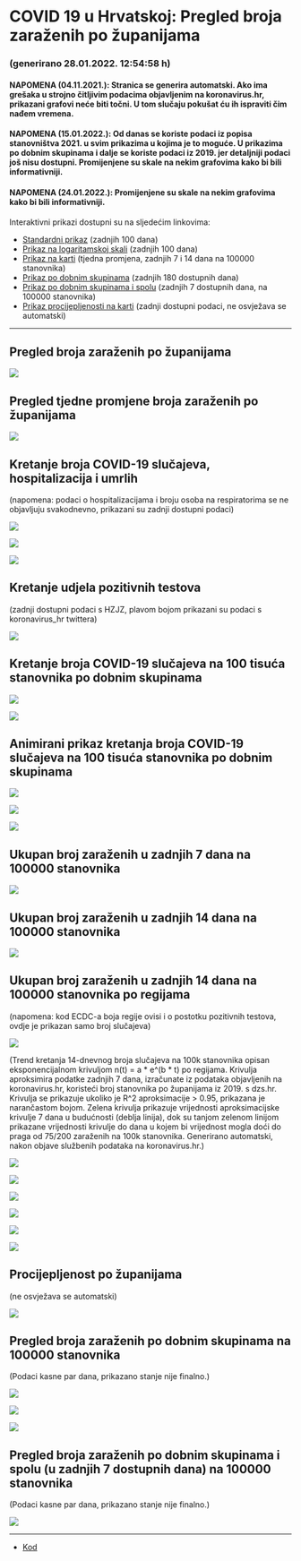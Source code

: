 # COVID 19 u Hrvatskoj: Pregled broja zaraženih po županijama

### (generirano 28.01.2022. 12:54:58 h)

#### NAPOMENA (04.11.2021.): Stranica se generira automatski. Ako ima grešaka u strojno čitljivim podacima objavljenim na koronavirus.hr, prikazani grafovi neće biti točni. U tom slučaju pokušat ću ih ispraviti čim nađem vremena.

#### NAPOMENA (15.01.2022.): Od danas se koriste podaci iz popisa stanovništva 2021. u svim prikazima u kojima je to moguće. U prikazima po dobnim skupinama i dalje se koriste podaci iz 2019. jer detaljniji podaci još nisu dostupni. Promijenjene su skale na nekim grafovima kako bi bili informativniji.

#### NAPOMENA (24.01.2022.): Promijenjene su skale na nekim grafovima kako bi bili informativniji.

Interaktivni prikazi dostupni su na sljedećim linkovima:

- [Standardni prikaz](html/index.html) (zadnjih 100 dana)
- [Prikaz na logaritamskoj skali](html/index_log.html) (zadnjih 100 dana)
- [Prikaz na karti](html/index_map.html) (tjedna promjena, zadnjih 7 i 14 dana na 100000 stanovnika)
- [Prikaz po dobnim skupinama](html/index_per_age.html) (zadnjih 180 dostupnih dana)
- [Prikaz po dobnim skupinama i spolu](html/index_pyramid.html) (zadnjih 7 dostupnih dana, na 100000 stanovnika)
- [Prikaz procijepljenosti na karti](html/index_vaccination.html) (zadnji dostupni podaci, ne osvježava se automatski)

-----

## Pregled broja zaraženih po županijama

![](img/2022_01_27_line_plots.png)

## Pregled tjedne promjene broja zaraženih po županijama

![](img/2022_01_27_map.png)

## Kretanje broja COVID-19 slučajeva, hospitalizacija i umrlih

(napomena: podaci o hospitalizacijama i broju osoba na respiratorima se ne objavljuju svakodnevno, prikazani su zadnji dostupni podaci)

![](img/2022_01_27_cases_hospitalisations_deaths.png)

![](img/2022_01_27_cases_hospitalisations_deaths_log.png)

![](img/2022_01_27_cases_hospitalisations_deaths_log_age.png)

## Kretanje udjela pozitivnih testova

(zadnji dostupni podaci s HZJZ, plavom bojom prikazani su podaci s koronavirus_hr twittera)

![](img/2022_01_27_percentage_positive_tests.png)

## Kretanje broja COVID-19 slučajeva na 100 tisuća stanovnika po dobnim skupinama

![](img/2022_01_27_cases_per_age_group_lines.png)

![](img/2022_01_27_cases_per_age_group_lines_log.png)

## Animirani prikaz kretanja broja COVID-19 slučajeva na 100 tisuća stanovnika po dobnim skupinama

![](img/2022_01_27anim_aug_1200.gif)

![](img/anim_cases_2022_01_27_vs_2020.gif)

![](img/2022_01_27all_counties_dots.png)

## Ukupan broj zaraženih u zadnjih 7 dana na 100000 stanovnika

![](img/2022_01_27_map_7_day_per_100k.png)

## Ukupan broj zaraženih u zadnjih 14 dana na 100000 stanovnika

![](img/2022_01_27_map_14_day_per_100k.png)

## Ukupan broj zaraženih u zadnjih 14 dana na 100000 stanovnika po regijama

(napomena: kod ECDC-a boja regije ovisi i o postotku pozitivnih testova, ovdje je prikazan samo broj slučajeva)

![](img/2022_01_27_map_14_day_per_100k_region.png)

(Trend kretanja 14-dnevnog broja slučajeva na 100k stanovnika opisan eksponencijalnom krivuljom n(t) = a * e^(b * t) po regijama. Krivulja aproksimira podatke zadnjih 7 dana, izračunate iz podataka objavljenih na koronavirus.hr, koristeći broj stanovnika po županijama iz 2019. s dzs.hr. Krivulja se prikazuje ukoliko je R^2 aproksimacije > 0.95, prikazana je narančastom bojom. Zelena krivulja prikazuje vrijednosti aproksimacijske krivulje 7 dana u budućnosti (deblja linija), dok su tanjom zelenom linijom prikazane vrijednosti krivulje do dana u kojem bi vrijednost mogla doći do praga od 75/200 zaraženih na 100k stanovnika. Generirano automatski, nakon objave službenih podataka na koronavirus.hr.)

![](img/2022_01_27_current_Jadranska_Hrvatska.png)

![](img/2022_01_27_current_Panonska_Hrvatska.png)

![](img/2022_01_27_current_Grad_Zagreb.png)

![](img/2022_01_27_current_Sjeverna_Hrvatska.png)

![](img/2022_01_27_current_Republika_Hrvatska.png)

![](img/2022_01_27_cases_hospitalisations_deaths_Republika_Hrvatska.png)

## Procijepljenost po županijama

(ne osvježava se automatski)

![](img/2022_01_27_vaccination.png)

## Pregled broja zaraženih po dobnim skupinama na 100000 stanovnika

(Podaci kasne par dana, prikazano stanje nije finalno.)

![](img/2022_01_27_per_age_group.png)

![](img/2022_01_27_per_age_group_all_0.png)

![](img/2022_01_27_per_age_group_all_1.png)

## Pregled broja zaraženih po dobnim skupinama i spolu (u zadnjih 7 dostupnih dana) na 100000 stanovnika

(Podaci kasne par dana, prikazano stanje nije finalno.)

![](img/2022_01_27_pyramid.png)

-----

- [Kod](https://github.com/ppalasek/covid_plots_croatia)
